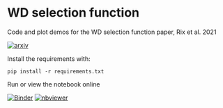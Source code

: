 # WD selection function

Code and plot demos for the WD selection function paper, Rix et al. 2021  

<!--- http://img.shields.io/badge/<SUBJECT>-<STATUS>-<COLOR>.svg --->
[![arxiv](http://img.shields.io/badge/astro.GA-arXiv%3A2106.07653-B31B1B.svg)](https://arxiv.org/abs/2106.07653)

Install the requirements with:

    pip install -r requirements.txt
    
Run or view the notebook online 

[![Binder](https://mybinder.org/badge_logo.svg)](https://mybinder.org/v2/gh/gaia-unlimited/WD-selection-function/HEAD)
[![nbviewer](https://img.shields.io/badge/render%20on-nbviewer-orange.svg)](https://nbviewer.jupyter.org/github/gaia-unlimited/WD-selection-function/blob/main/notebooks/plots_for_SF_WD_LCF_paper.ipynb)

